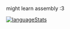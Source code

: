 might learn assembly :3

[![languageStats](https://github-readme-stats-git-masterrstaa-rickstaa.vercel.app/api/top-langs/?username=fugni&layout=compact&theme=dark)](https://github.com/fungi)

